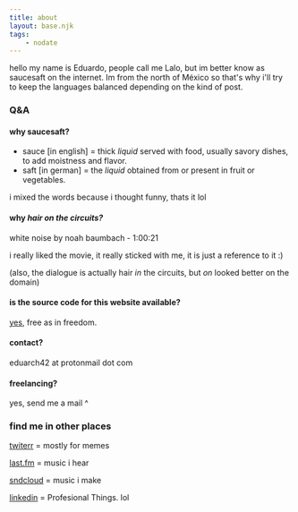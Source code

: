```yaml
---
title: about
layout: base.njk
tags:
    - nodate
---
```


hello my name is Eduardo, people call me Lalo, but im better know as saucesaft on the internet. Im from the north of México so that's why i'll try to keep the languages balanced depending on the kind of post.

### Q&A

#### why saucesaft?
- sauce [in english] = thick _liquid_ served with food, usually savory dishes, to add moistness and flavor.
- saft [in german] = the _liquid_ obtained from or present in fruit or vegetables.

i mixed the words because i thought funny, thats it lol

#### why *hair on the circuits?*
white noise by noah baumbach - 1:00:21

i really liked the movie, it really sticked with me, it is just a reference to it :)

(also, the dialogue is actually hair *in* the circuits, but *on* looked better on the domain)

#### is the source code for this website available?
[yes](https://github.com/saucesaft/haironthecircuits), free as in freedom.

#### contact?
eduarch42 at protonmail dot com

#### freelancing?
yes, send me a mail ^

### find me in other places

[twiterr](https://twitter.com/saucesaft) = mostly for memes

[last.fm](https://www.last.fm/user/saucesaft) = music i hear

[sndcloud](https://soundcloud.com/saucesaft) = music i make

[linkedin](https://www.linkedin.com/in/eduardo-hern%C3%A1ndez-valdez-112ba1254/) = Profesional Things. lol

